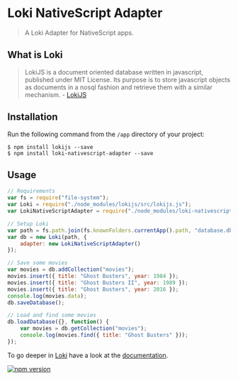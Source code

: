 # Loki NativeScript Adapter

> A Loki Adapter for NativeScript apps.

## What is Loki

> LokiJS is a document oriented database written in javascript, published under MIT License. Its purpose is to store javascript objects as documents in a nosql fashion and retrieve them with a similar mechanism. - [LokiJS](https://github.com/techfort/LokiJS)

## Installation

Run the following command from the `/app` directory of your project:

```
$ npm install lokijs --save
$ npm install loki-nativescript-adapter --save
```

## Usage

```js
// Requirements
var fs = require("file-system");
var Loki = require("./node_modules/lokijs/src/lokijs.js");
var LokiNativeScriptAdapter = require("./node_modules/loki-nativescript-adapter/loki-nativescript-adapter.js");

// Setup Loki
var path = fs.path.join(fs.knownFolders.currentApp().path, "database.db");
var db = new Loki(path, {
    adapter: new LokiNativeScriptAdapter()
});

// Save some movies
var movies = db.addCollection("movies");
movies.insert({ title: "Ghost Busters", year: 1984 });
movies.insert({ title: "Ghost Busters II", year: 1989 });
movies.insert({ title: "Ghost Busters", year: 2016 });
console.log(movies.data);
db.saveDatabase();

// Load and find some movies
db.loadDatabase({}, function() {
    var movies = db.getCollection("movies");
    console.log(movies.find({ title: "Ghost Busters" }));
});
```

To go deeper in [Loki](http://lokijs.org) have a look at the [documentation](http://lokijs.org/#/docs).

[![npm version](https://badge.fury.io/js/loki-nativescript-adapter.svg)](http://badge.fury.io/js/loki-nativescript-adapter)